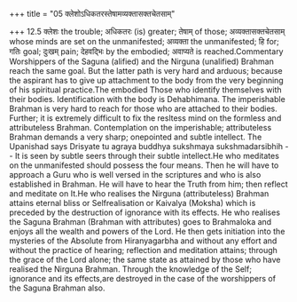 +++
title = "05 क्लेशोऽधिकतरस्तेषामव्यक्तासक्तचेतसाम्"

+++
12.5 क्लेशः the trouble; अधिकतरः (is) greater; तेषाम् of those;
अव्यक्तासक्तचेतसाम् whose minds are set on the unmanifested; अव्यक्ता
the unmanifested; हि for; गतिः goal; दुःखम् pain; देहवद्भिः by the
embodied; अवाप्यते is reached.Commentary Worshippers of the Saguna
(alified) and the Nirguna (unalified) Brahman reach the same goal. But
the latter path is very hard and arduous; because the aspirant has to
give up attachment to the body from the very beginning of his spiritual
practice.The embodied Those who identify themselves with their bodies.
Identification with the body is Dehabhimana. The imperishable Brahman is
very hard to reach for those who are attached to their bodies. Further;
it is extremely difficult to fix the resltess mind on the formless and
attributeless Brahman. Contemplation on the imperishable; attributeless
Brahman demands a very sharp; onepointed and subtle intellect. The
Upanishad says Drisyate tu agraya buddhya sukshmaya sukshmadarsibhih --
It is seen by subtle seers through their subtle intellect.He who
meditates on the unmanifested should possess the four means. Then he
will have to approach a Guru who is well versed in the scriptures and
who is also established in Brahman. He will have to hear the Truth from
him; then reflect and meditate on It.He who realises the Nirguna
(attributeless) Brahman attains eternal bliss or Selfrealisation or
Kaivalya (Moksha) which is preceded by the destruction of ignorance with
its effects. He who realises the Saguna Brahman (Brahman with
attributes) goes to Brahmaloka and enjoys all the wealth and powers of
the Lord. He then gets initiation into the mysteries of the Absolute
from Hiranyagarbha and without any effort and without the practice of
hearing; reflection and meditation attains; through the grace of the
Lord alone; the same state as attained by those who have realised the
Nirguna Brahman. Through the knowledge of the Self; ignorance and its
effects,are destroyed in the case of the worshippers of the Saguna
Brahman also.
